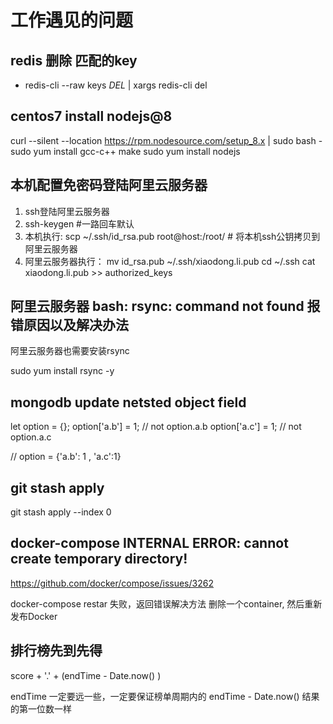 # 工作遇见的问题

## redis 删除 匹配的key 
- redis-cli --raw keys *DEL* | xargs redis-cli del

## centos7 install nodejs@8

curl --silent --location https://rpm.nodesource.com/setup_8.x | sudo bash -
sudo yum install gcc-c++ make
sudo yum install nodejs


## 本机配置免密码登陆阿里云服务器

1. ssh登陆阿里云服务器
2. ssh-keygen #一路回车默认
3. 本机执行: scp ~/.ssh/id_rsa.pub root@host:/root/ # 将本机ssh公钥拷贝到阿里云服务器
4. 阿里云服务器执行：
    mv id_rsa.pub ~/.ssh/xiaodong.li.pub
    cd ~/.ssh
    cat xiaodong.li.pub >> authorized_keys

## 阿里云服务器 bash: rsync: command not found 报错原因以及解决办法

阿里云服务器也需要安装rsync

sudo yum install rsync -y

## mongodb update netsted object field

let option = {};
option['a.b'] = 1; // not option.a.b
option['a.c'] = 1; // not option.a.c

// option = {'a.b': 1 , 'a.c':1}


## git stash apply

git stash apply --index 0

## docker-compose INTERNAL ERROR: cannot create temporary directory!

https://github.com/docker/compose/issues/3262

docker-compose restar 失败，返回错误解决方法
删除一个container, 然后重新发布Docker

## 排行榜先到先得

score + '.' + (endTime - Date.now() )

endTime 一定要远一些，一定要保证榜单周期内的 endTime - Date.now() 结果的第一位数一样